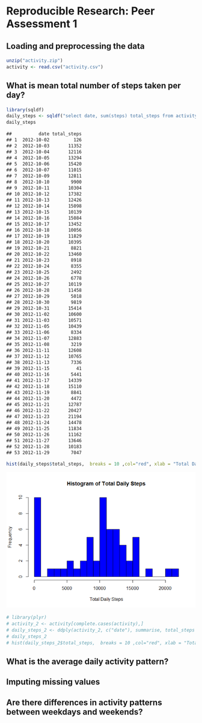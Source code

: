 # Reproducible Research: Peer Assessment 1


## Loading and preprocessing the data

```r
unzip("activity.zip")
activity <- read.csv("activity.csv")
```



## What is mean total number of steps taken per day?


```r
library(sqldf)
daily_steps <- sqldf("select date, sum(steps) total_steps from activity where steps != 'NA' and date != 'NA' group by date order by date")
daily_steps
```

```
##          date total_steps
## 1  2012-10-02         126
## 2  2012-10-03       11352
## 3  2012-10-04       12116
## 4  2012-10-05       13294
## 5  2012-10-06       15420
## 6  2012-10-07       11015
## 7  2012-10-09       12811
## 8  2012-10-10        9900
## 9  2012-10-11       10304
## 10 2012-10-12       17382
## 11 2012-10-13       12426
## 12 2012-10-14       15098
## 13 2012-10-15       10139
## 14 2012-10-16       15084
## 15 2012-10-17       13452
## 16 2012-10-18       10056
## 17 2012-10-19       11829
## 18 2012-10-20       10395
## 19 2012-10-21        8821
## 20 2012-10-22       13460
## 21 2012-10-23        8918
## 22 2012-10-24        8355
## 23 2012-10-25        2492
## 24 2012-10-26        6778
## 25 2012-10-27       10119
## 26 2012-10-28       11458
## 27 2012-10-29        5018
## 28 2012-10-30        9819
## 29 2012-10-31       15414
## 30 2012-11-02       10600
## 31 2012-11-03       10571
## 32 2012-11-05       10439
## 33 2012-11-06        8334
## 34 2012-11-07       12883
## 35 2012-11-08        3219
## 36 2012-11-11       12608
## 37 2012-11-12       10765
## 38 2012-11-13        7336
## 39 2012-11-15          41
## 40 2012-11-16        5441
## 41 2012-11-17       14339
## 42 2012-11-18       15110
## 43 2012-11-19        8841
## 44 2012-11-20        4472
## 45 2012-11-21       12787
## 46 2012-11-22       20427
## 47 2012-11-23       21194
## 48 2012-11-24       14478
## 49 2012-11-25       11834
## 50 2012-11-26       11162
## 51 2012-11-27       13646
## 52 2012-11-28       10183
## 53 2012-11-29        7047
```

```r
hist(daily_steps$total_steps,  breaks = 10 ,col="red", xlab = "Total Daily Steps", main = "Histogram of Total Daily Steps")
```

![](PA1_template_files/figure-html/dialy_steps-1.png) 


```r
# library(plyr)
# activity_2 <- activity[complete.cases(activity),]
# daily_steps_2 <- ddply(activity_2, c("date"), summarise, total_steps = sum(steps))
# daily_steps_2
# hist(daily_steps_2$total_steps,  breaks = 10 ,col="red", xlab = "Total Daily Steps", main = "Histogram of Total Daily Steps")
```



## What is the average daily activity pattern?



## Imputing missing values



## Are there differences in activity patterns between weekdays and weekends?
